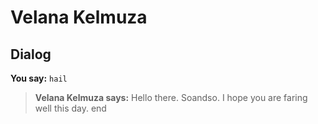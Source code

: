 # Velana Kelmuza


## Dialog

**You say:** `hail`



>**Velana Kelmuza says:** Hello there. Soandso. I hope you are faring well this day.
end





